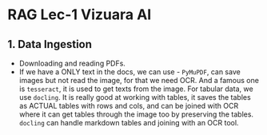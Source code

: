 # RAG Lec-1 Vizuara AI

## 1. Data Ingestion

- Downloading and reading PDFs.
- If we have a ONLY text in the docs, we can use - `PyMuPDF`, can save images but not read the image, for that we need OCR. And a famous one is `tesseract`, it is used to get texts from the image. For tabular data, we use `docling`. It is really good at working with tables, it saves the tables as ACTUAL tables with rows and cols, and can be joined with OCR where it can get tables through the image too by preserving the tables. `docling` can handle markdown tables and joining with an OCR tool.
